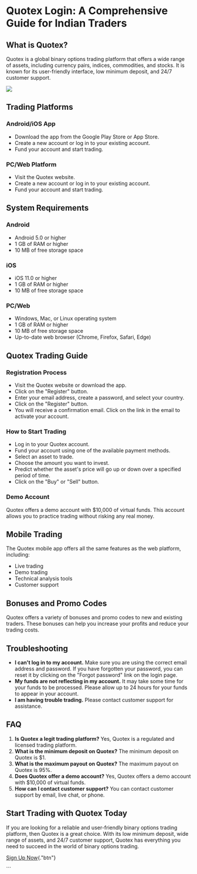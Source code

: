 # Quotex Login: A Comprehensive Guide for Indian Traders

## What is Quotex?

Quotex is a global binary options trading platform that offers a wide
range of assets, including currency pairs, indices, commodities, and
stocks. It is known for its user-friendly interface, low minimum
deposit, and 24/7 customer support.

[![](https://static.quotex.io/files/12_en/300_250.jpg)](https://traff.sbs/brokerqxlid)

## Trading Platforms

### Android/iOS App

-   Download the app from the Google Play Store or App Store.
-   Create a new account or log in to your existing account.
-   Fund your account and start trading.

### PC/Web Platform

-   Visit the Quotex website.
-   Create a new account or log in to your existing account.
-   Fund your account and start trading.

## System Requirements

### Android

-   Android 5.0 or higher
-   1 GB of RAM or higher
-   10 MB of free storage space

### iOS

-   iOS 11.0 or higher
-   1 GB of RAM or higher
-   10 MB of free storage space

### PC/Web

-   Windows, Mac, or Linux operating system
-   1 GB of RAM or higher
-   10 MB of free storage space
-   Up-to-date web browser (Chrome, Firefox, Safari, Edge)

## Quotex Trading Guide

### Registration Process

-   Visit the Quotex website or download the app.
-   Click on the "Register" button.
-   Enter your email address, create a password, and select your
    country.
-   Click on the "Register" button.
-   You will receive a confirmation email. Click on the link in the
    email to activate your account.

### How to Start Trading

-   Log in to your Quotex account.
-   Fund your account using one of the available payment methods.
-   Select an asset to trade.
-   Choose the amount you want to invest.
-   Predict whether the asset\'s price will go up or down over a
    specified period of time.
-   Click on the "Buy" or "Sell" button.

### Demo Account

Quotex offers a demo account with \$10,000 of virtual funds. This
account allows you to practice trading without risking any real money.

## Mobile Trading

The Quotex mobile app offers all the same features as the web platform,
including:

-   Live trading
-   Demo trading
-   Technical analysis tools
-   Customer support

## Bonuses and Promo Codes

Quotex offers a variety of bonuses and promo codes to new and existing
traders. These bonuses can help you increase your profits and reduce
your trading costs.

## Troubleshooting

-   **I can\'t log in to my account.** Make sure you are using the
    correct email address and password. If you have forgotten your
    password, you can reset it by clicking on the "Forgot
    password" link on the login page.
-   **My funds are not reflecting in my account.** It may take some time
    for your funds to be processed. Please allow up to 24 hours for your
    funds to appear in your account.
-   **I am having trouble trading.** Please contact customer support for
    assistance.

## FAQ

1.  **Is Quotex a legit trading platform?** Yes, Quotex is a regulated
    and licensed trading platform.
2.  **What is the minimum deposit on Quotex?** The minimum deposit on
    Quotex is \$1.
3.  **What is the maximum payout on Quotex?** The maximum payout on
    Quotex is 95%.
4.  **Does Quotex offer a demo account?** Yes, Quotex offers a demo
    account with \$10,000 of virtual funds.
5.  **How can I contact customer support?** You can contact customer
    support by email, live chat, or phone.

## Start Trading with Quotex Today

If you are looking for a reliable and user-friendly binary options
trading platform, then Quotex is a great choice. With its low minimum
deposit, wide range of assets, and 24/7 customer support, Quotex has
everything you need to succeed in the world of binary options trading.

[Sign Up Now](\%22https://traff.sbs/brokerqxsignup\%22){."btn"}

\`\`\`

